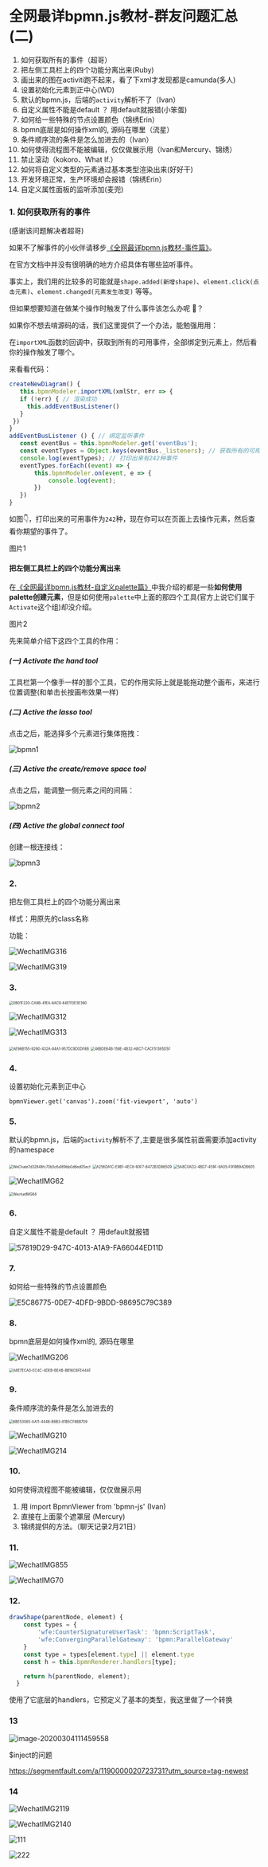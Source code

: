 # 全网最详bpmn.js教材-群友问题汇总(二)

1. 如何获取所有的事件（超哥）
2. 把左侧工具栏上的四个功能分离出来(Ruby)
3. 画出来的图在activiti跑不起来，看了下xml才发现都是camunda(多人)
4. 设置初始化元素到正中心(WD)
5. 默认的bpmn.js，后端的`activity`解析不了（Ivan）
6. 自定义属性不能是default ？ 用default就报错(小笨蛋)
7. 如何给一些特殊的节点设置颜色（锦绣Erin）
8. bpmn底层是如何操作xml的, 源码在哪里（流星）
9. 条件顺序流的条件是怎么加进去的（Ivan）
10. 如何使得流程图不能被编辑，仅仅做展示用（Ivan和Mercury、锦绣）
11. 禁止滚动（kokoro、What If.）
12. 如何将自定义类型的元素通过基本类型渲染出来(好好干)
13. 开发环境正常，生产环境却会报错（锦绣Erin）
14. 自定义属性面板的监听添加(麦兜)





### 1. 如何获取所有的事件

(感谢该问题解决者超哥)

如果不了解事件的小伙伴请移步[《全网最详bpmn.js教材-事件篇》](https://juejin.im/post/5def47e16fb9a0160376e416)。

在官方文档中并没有很明确的地方介绍具体有哪些监听事件。

事实上，我们用的比较多的可能就是`shape.added(新增shape)`、`element.click(点击元素)`、`element.changed(元素发生改变)` 等等。

但如果想要知道在做某个操作时触发了什么事件该怎么办呢 🤔️？

如果你不想去啃源码的话，我们这里提供了一个办法，能勉强用用：

在`importXML`函数的回调中，获取到所有的可用事件，全部绑定到元素上，然后看你的操作触发了哪个。

来看看代码：

 ```javascript
createNewDiagram() {
	this.bpmnModeler.importXML(xmlStr, err => {
    if (!err) { // 渲染成功
      this.addEventBusListener()
    }
  })
}
addEventBusListener () { // 绑定监听事件
	const eventBus = this.bpmnModeler.get('eventBus');
	const eventTypes = Object.keys(eventBus._listeners); // 获取所有的可用事件
	console.log(eventTypes); // 打印出来有242种事件
	eventTypes.forEach((event) => {
		this.bpmnModeler.on(event, e => {
			console.log(event);
		})
	})
}
 ```

如图👇，打印出来的可用事件为`242`种，现在你可以在页面上去操作元素，然后查看你期望的事件了。

图片1



#### 把左侧工具栏上的四个功能分离出来

在[《全网最详bpmn.js教材-自定义palette篇》](https://juejin.im/post/5df197c4f265da33bd4976af)中我介绍的都是一些**如何使用palette创建元素**，但是如何使用`palette`中上面的那四个工具(官方上说它们属于`Activate`这个组)却没介绍。

图片2

先来简单介绍下这四个工具的作用：

##### (一) Activate the hand tool

工具栏第一个像手一样的那个工具，它的作用实际上就是能拖动整个画布，来进行位置调整(和单击长按画布效果一样)

##### (二) Active the lasso tool

点击之后，能选择多个元素进行集体拖拽：

![bpmn1](../resource/problem/bpmn1.gif)

##### (三) Active the create/remove space tool

点击之后，能调整一侧元素之间的间隔：

![bpmn2](../resource/problem/bpmn2.gif)

##### (四) Active the global connect tool

创建一根连接线：



![bpmn3](../resource/problem/bpmn3.gif)



### 2.

把左侧工具栏上的四个功能分离出来

样式：用原先的class名称

功能：

![WechatIMG316](../resource/problem/WechatIMG316.png)

![WechatIMG319](../resource/problem/WechatIMG319.png)



### 3.

<img src="../resource/problem/0B01F220-CA9B-41EA-8AC9-84E113E3E390.png" alt="0B01F220-CA9B-41EA-8AC9-84E113E3E390" style="zoom:50%;" />



![WechatIMG312](../resource/problem/WechatIMG312.png)



![WechatIMG313](../resource/problem/WechatIMG313.png)



<img src="../resource/problem/AE96B155-9290-432A-84A1-957DC9D0DF8B.png" alt="AE96B155-9290-432A-84A1-957DC9D0DF8B" style="zoom:50%;" />



<img src="../resource/problem/46BDE64B-158E-4B32-ABC7-CACF51385D5F.png" alt="46BDE64B-158E-4B32-ABC7-CACF51385D5F" style="zoom:50%;" />



### 4.

设置初始化元素到正中心

```
bpmnViewer.get('canvas').zoom('fit-viewport', 'auto')
```



### 5.

默认的bpmn.js，后端的`activity`解析不了,主要是很多属性前面需要添加activity的namespace



<img src="../resource/problem/WeChate7d32848fc70b5c6a169bb0d6ed05ecf.png" alt="WeChate7d32848fc70b5c6a169bb0d6ed05ecf" style="zoom:50%;" />

<img src="../resource/problem/A256DA1C-E9B1-4EC8-90F7-6472B3D86509.png" alt="A256DA1C-E9B1-4EC8-90F7-6472B3D86509" style="zoom:50%;" />



<img src="../resource/problem/5A8C0AD2-4BD7-459F-8A05-F919B9ADB605.png" alt="5A8C0AD2-4BD7-459F-8A05-F919B9ADB605" style="zoom:50%;" />



![WechatIMG62](../resource/problem/WechatIMG62.png)



<img src="../resource/problem/WechatIMG64.png" alt="WechatIMG64" style="zoom:50%;" />



### 6.

自定义属性不能是default ？ 用default就报错

![57819D29-947C-4013-A1A9-FA66044ED11D](../resource/problem/57819D29-947C-4013-A1A9-FA66044ED11D.png)

### 7.

如何给一些特殊的节点设置颜色

![E5C86775-0DE7-4DFD-9BDD-98695C79C389](../resource/problem/E5C86775-0DE7-4DFD-9BDD-98695C79C389.png)



### 8.

bpmn底层是如何操作xml的, 源码在哪里

![WechatIMG206](../resource/problem/WechatIMG206.png)



<img src="../resource/problem/A8E7ECA0-EC4C-4DEB-BEAB-BB16C8FEA44F.png" alt="A8E7ECA0-EC4C-4DEB-BEAB-BB16C8FEA44F" style="zoom:50%;" />



### 9.

条件顺序流的条件是怎么加进去的

<img src="./../resource/problem/6BE53065-AA11-4446-B6B3-81B5CF6BB709.png" alt="6BE53065-AA11-4446-B6B3-81B5CF6BB709" style="zoom:50%;" />



![WechatIMG210](../resource/problem/WechatIMG210.png)



![WechatIMG214](../resource/problem/WechatIMG214.png)





### 10.

如何使得流程图不能被编辑，仅仅做展示用

1. 用 import BpmnViewer from 'bpmn-js' (Ivan)
2. 直接在上面蒙个遮罩层 (Mercury)
3. 锦绣提供的方法。（聊天记录2月21日）



### 11.

![WechatIMG855](../resource/problem/WechatIMG855.jpeg)



![WechatIMG70](../resource/problem/WechatIMG70.png)

### 12.

```javascript
drawShape(parentNode, element) {
    const types = {
        'wfe:CounterSignatureUserTask': 'bpmn:ScriptTask',
        'wfe:ConvergingParallelGateway': 'bpmn:ParallelGateway'
    }
    const type = types[element.type] || element.type
    const h = this.bpmnRenderer.handlers[type];

    return h(parentNode, element);
  }
```

使用了它底层的handlers，它预定义了基本的类型，我这里做了一个转换



### 13

![image-20200304111459558](../resource/problem/131.png)

$inject的问题

https://segmentfault.com/a/1190000020723731?utm_source=tag-newest



### 14

![WechatIMG2119](../resource/problem/333.png)



![WechatIMG2140](../resource/problem/4444.png)

![111](../resource/problem/111.png)

![222](../resource/problem/222.png)